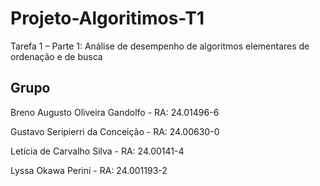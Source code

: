 # Projeto-Algoritimos-T1
Tarefa 1 – Parte 1: Análise de desempenho de algoritmos elementares de ordenação e de busca

## Grupo
Breno Augusto Oliveira Gandolfo - RA: 24.01496-6


Gustavo Seripierri da Conceição - RA: 24.00630-0


Letícia de Carvalho Silva - RA: 24.00141-4


Lyssa Okawa Perini - RA: 24.001193-2
